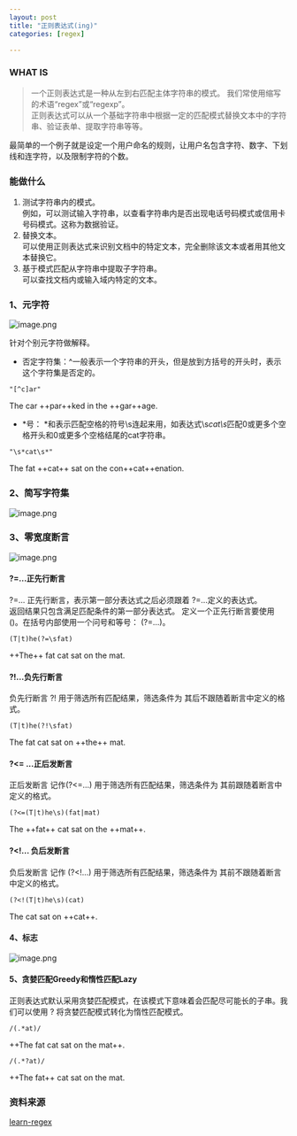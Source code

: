 ```yaml
---
layout: post
title: "正则表达式(ing)"
categories: [regex]

---
```


### WHAT IS
> 一个正则表达式是一种从左到右匹配主体字符串的模式。 我们常使用缩写的术语“regex”或“regexp”。  
正则表达式可以从一个基础字符串中根据一定的匹配模式替换文本中的字符串、验证表单、提取字符串等等。

最简单的一个例子就是设定一个用户命名的规则，让用户名包含字符、数字、下划线和连字符，以及限制字符的个数。

### 能做什么
1. 测试字符串内的模式。  
例如，可以测试输入字符串，以查看字符串内是否出现电话号码模式或信用卡号码模式。这称为数据验证。
2. 替换文本。  
可以使用正则表达式来识别文档中的特定文本，完全删除该文本或者用其他文本替换它。
3. 基于模式匹配从字符串中提取子字符串。  
可以查找文档内或输入域内特定的文本。

### 1、元字符
![image.png](https://i.loli.net/2020/11/03/ITtSqJVCHL1lfOb.png)

针对个别元字符做解释。

- 否定字符集：^一般表示一个字符串的开头，但是放到方括号的开头时，表示这个字符集是否定的。


```
"[^c]ar"
```
 The car ++par++ked in the ++gar++age.
 
- \*号：
\*和表示匹配空格的符号\s连起来用，如表达式\s*cat\s*匹配0或更多个空格开头和0或更多个空格结尾的cat字符串。

```
"\s*cat\s*"
```
The fat ++cat++ sat on the con++cat++enation.

### 2、简写字符集
![image.png](https://i.loli.net/2020/11/04/yIQwW7KuYVCjldX.png)


### 3、零宽度断言
![image.png](https://i.loli.net/2020/11/04/LIdaOqSrjiBpkZ9.png)

#### ?=...正先行断言
?=... 正先行断言，表示第一部分表达式之后必须跟着 ?=...定义的表达式。  
返回结果只包含满足匹配条件的第一部分表达式。 定义一个正先行断言要使用 ()。在括号内部使用一个问号和等号： (?=...)。  

```
(T|t)he(?=\sfat)
```
++The++ fat cat sat on the mat.

#### ?!...负先行断言
负先行断言 ?! 用于筛选所有匹配结果，筛选条件为 其后不跟随着断言中定义的格式。

```
(T|t)he(?!\sfat)
```
The fat cat sat on ++the++ mat.

#### ?<= ...正后发断言
正后发断言 记作(?<=...) 用于筛选所有匹配结果，筛选条件为 其前跟随着断言中定义的格式。

```
(?<=(T|t)he\s)(fat|mat)
```
The ++fat++ cat sat on the ++mat++.

#### ?<!... 负后发断言
负后发断言 记作 (?<!...) 用于筛选所有匹配结果，筛选条件为 其前不跟随着断言中定义的格式。

```
(?<!(T|t)he\s)(cat)
```
The cat sat on ++cat++.

#### 4、标志
![image.png](https://i.loli.net/2020/11/04/mBdUiuYrSMK2Ra9.png)

#### 5、贪婪匹配Greedy和惰性匹配Lazy

正则表达式默认采用贪婪匹配模式，在该模式下意味着会匹配尽可能长的子串。我们可以使用 ? 将贪婪匹配模式转化为惰性匹配模式。

```
/(.*at)/
```
++The fat cat sat on the mat++. 


```
/(.*?at)/
```
++The fat++ cat sat on the mat. 

### 资料来源
[learn-regex](https://github.com/ziishaned/learn-regex/blob/master/translations/README-cn.md#learn-regex)
